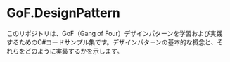 # GoF.DesignPattern

このリポジトリは、GoF（Gang of Four）デザインパターンを学習および実践するためのC#コードサンプル集です。デザインパターンの基本的な概念と、それらをどのように実装するかを示します。
